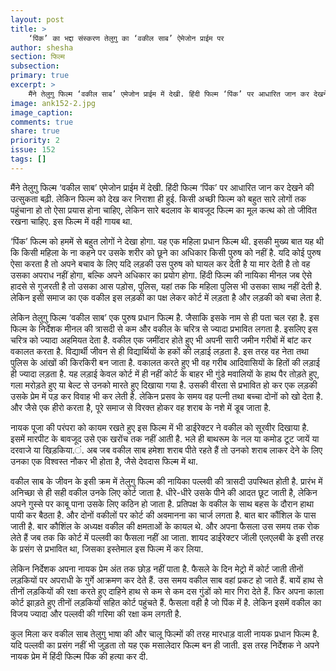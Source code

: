 ```yaml
---
layout: post
title: >
    ‘पिंक’ का भद्दा संस्करण तेलुगु का ‘वकील साब’ ऐमेजोन प्राईम पर
author: shesha
section: फिल्म
subsection:
primary: true
excerpt: >
    मैंने तेलुगु फिल्म ‘वकील साब’ एमेजोन प्राईम में देखी. हिंदी फिल्म ‘पिंक’ पर आधारित जान कर देखने की उत्सुकता बढ़ी. लेकिन फिल्म को देख कर निराशा ही हुई.
image: ank152-2.jpg
image_caption: 
comments: true
share: true
priority: 2
issue: 152
tags: []
---
```


मैंने तेलुगु फिल्म ‘वकील साब’ एमेजोन प्राईम में देखी. हिंदी फिल्म ‘पिंक’ पर आधारित जान कर देखने की उत्सुकता बढ़ी. लेकिन फिल्म को देख कर निराशा ही हुई. किसी अच्छी फिल्म को बहुत सारे लोगों तक पहुंचाना हो तो ऐसा प्रयास होना चाहिए, लेकिन सारे बदलाव के बावजूद फिल्म का मूल कत्थ को तो जीवित रखना चाहिए. इस फिल्म में वही गायब था.

‘पिंक’ फिल्म को हममें से बहुत लोगों ने देखा होगा. यह एक महिला प्रधान फिल्म थी. इसकी मुख्य बात यह थी कि किसी महिला के ना कहने पर उसके शरीर को छूने का अधिकार किसी पुरुष को नहीं है. यदि कोई पुरुष ऐसा करता है तो अपने बचाव के लिए यदि लड़की उस पुरुष को घायल कर देती है या मार देती है तो वह उसका अपराध नहीं होगा, बल्कि अपने अधिकार का प्रयोग होगा. हिंदी फिल्म की नायिका मीनल जब ऐसे हादसे से गुजरती है तो उसका आस पड़ोस, पुलिस, यहां तक कि महिला पुलिस भी उसका साथ नहीं देती है. लेकिन इसी समाज का एक वकील इस लड़की का पक्ष लेकर कोर्ट में लड़ता है और लड़की को बचा लेता है.

लेकिन तेलुगु फिल्म ‘वकील साब’ एक पुरुष प्रधान फिल्म है. जैसाकि इसके नाम से ही पता चल रहा है. इस फिल्म के निर्देशक मीनल की त्रासदी से कम और वकील के चरित्र से ज्यादा प्रभावित लगता है. इसलिए इस चरित्र को ज्यादा अहमियत देता है. वकील एक जमींदार होते हुए भी अपनी सारी जमीन गरीबों में बांट कर वकालत करता है. विद्यार्थी जीवन से ही विद्यार्थियों के हकों की लड़ाई लड़ता है. इस तरह वह नेता तथा पुलिस के आंखों की किरकिरी बन जाता है. वकालत करते हुए भी वह गरीब आदिवासियों के हितों की लड़ाई ही ज्यादा लड़ता है. यह लड़ाई केवल कोर्ट में ही नहीं कोर्ट के बाहर भी गुंडे मवालियों के हाथ पैर तोड़ते हुए, गला मरोड़ते हुए या बेल्ट से उनको मारते हुए दिखाया गया है. उसकी वीरता से प्रभावित हो कर एक लड़की उसके प्रेम में पड़ कर विवाह भी कर लेती है. लेकिन प्रसव के समय वह पत्नी तथा बच्चा दोनों को खो देता है. और जैसे एक हीरो करता है, पूरे समाज से विरक्त होकर वह शराब के नशे में डूब जाता है.

नायक पूजा की परंपरा को कायम रखते हुए इस फिल्म में भी डाईरेक्टर ने वकील को सूरवीर दिखाया है. इसमें मारपीट के बावजूद उसे एक खरोंच तक नहीं आती है. भले ही बाथरूम के नल या कमोड टूट जायें या दरवाजे या खिड़किया.ं. अब जब वकील साब हमेशा शराब पीते रहते हैं तो उनको शराब लाकर देने के लिए उनका एक विश्वस्त नौकर भी होता है, जैसे देवदास फिल्म में था.

वकील साब के जीवन के इसी क्रम में तेलुगु फिल्म की नायिका पल्लवी की त्रासदी उपस्थित होती है. प्रारंभ में अनिच्छा से ही सही वकील उनके लिए कोर्ट जाता है. धीरे-धीरे उसके पीने की आदत छूट जाती है, लेकिन अपने गुस्से पर काबू पाना उसके लिए कठिन हो जाता है. प्रतिपक्ष के वकील के साथ बहस के दौरान हाथा पायी कर बैठता है. और दोनों वकीलों पर कोर्ट की अवमानना का चार्ज लगता है. बात बार कौंशिल के पास जाती है. बार कौशिंल के अध्यक्ष वकील की क्षमताओं के कायल थे. और अपना फैसला उस समय तक रोक लेते हैं जब तक कि कोर्ट में पल्लवी का फैसला नहीं आ जाता. शायद डाईरेक्टर जाॅली एलएलबी के इसी तरह के प्रसंग से प्रभावित था, जिसका इस्तेमाल इस फिल्म में कर लिया.

लेकिन निर्देशक अपना नायक प्रेम अंत तक छोड़ नहीं पाता है. फैसले के दिन मेट्रो में कोर्ट जाती तीनों लड़कियों पर अपराधी के गुर्गे आक्रमण कर देते हैं. उस समय वकील साब वहां प्रकट हो जाते हैं. बायें हाथ से तीनों लड़कियों की रक्षा करते हुए दाहिने हाथ से कम से कम दस गुंडों को मार गिरा देते हैं. फिर अपना काला कोर्ट झाड़ते हुए तीनों लड़कियों सहित कोर्ट पहुंचते हैं. फैसला वही है जो पिंक में है. लेकिन इसमें वकील का विजय ज्यादा और पल्लवी की गरिमा की रक्षा कम लगती है.

कुल मिला कर वकील साब तेलुगु भाषा की और चालू फिल्मों की तरह मारधाड़ वाली नायक प्रधान फिल्म है. यदि पल्लवी का प्रसंग नहीं भी जुड़ता तो यह एक मसालेदार फिल्म बन ही जाती. इस तरह निर्देशक ने अपने नायक प्रेम में हिंदी फिल्म पिंक की हत्या कर दी.